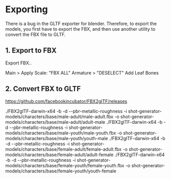 # Exporting

There is a bug in the GLTF exporter for blender. Therefore, to export the models, you first have to export the FBX, and then use another utility to convert the FBX file to GLTF.

## 1. Export to FBX

Export FBX..

Main > Apply Scale: "FBX ALL"
Armature > "DESELECT" Add Leaf Bones

## 2. Convert FBX to GLTF

https://github.com/facebookincubator/FBX2glTF/releases

./FBX2glTF-darwin-x64 -b -d --pbr-metallic-roughness -i shot-generator-models/characters/base/male-adult/male-adult.fbx -o shot-generator-models/characters/base/male-adult/adult-male
./FBX2glTF-darwin-x64 -b -d --pbr-metallic-roughness -i shot-generator-models/characters/base/male-youth/male-youth.fbx -o shot-generator-models/characters/base/male-youth/youth-male
./FBX2glTF-darwin-x64 -b -d --pbr-metallic-roughness -i shot-generator-models/characters/base/female-adult/female-adult.fbx -o shot-generator-models/characters/base/female-adult/adult-female
./FBX2glTF-darwin-x64 -b -d --pbr-metallic-roughness -i shot-generator-models/characters/base/female-youth/female-youth.fbx -o shot-generator-models/characters/base/female-youth/youth-female
